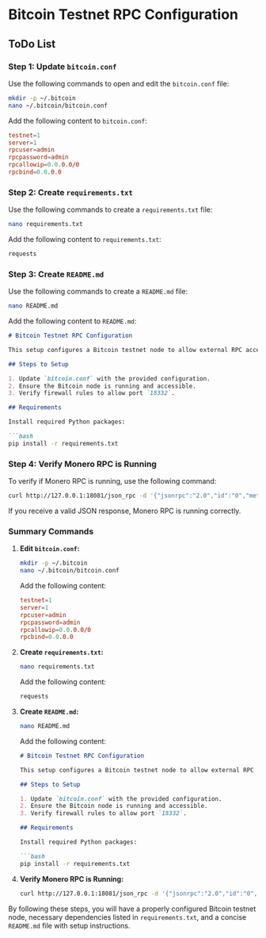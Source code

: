 # Bitcoin Testnet RPC Configuration

## ToDo List

### Step 1: Update `bitcoin.conf`

Use the following commands to open and edit the `bitcoin.conf` file:

```bash
mkdir -p ~/.bitcoin
nano ~/.bitcoin/bitcoin.conf
```

Add the following content to `bitcoin.conf`:

```conf
testnet=1
server=1
rpcuser=admin
rpcpassword=admin
rpcallowip=0.0.0.0/0
rpcbind=0.0.0.0
```

### Step 2: Create `requirements.txt`

Use the following commands to create a `requirements.txt` file:

```bash
nano requirements.txt
```

Add the following content to `requirements.txt`:

```txt
requests
```

### Step 3: Create `README.md`

Use the following commands to create a `README.md` file:

```bash
nano README.md
```

Add the following content to `README.md`:

```markdown
# Bitcoin Testnet RPC Configuration

This setup configures a Bitcoin testnet node to allow external RPC access.

## Steps to Setup

1. Update `bitcoin.conf` with the provided configuration.
2. Ensure the Bitcoin node is running and accessible.
3. Verify firewall rules to allow port `18332`.

## Requirements

Install required Python packages:

```bash
pip install -r requirements.txt
```

### Step 4: Verify Monero RPC is Running

To verify if Monero RPC is running, use the following command:

```bash
curl http://127.0.0.1:18081/json_rpc -d '{"jsonrpc":"2.0","id":"0","method":"get_info"}' -H 'Content-Type: application/json'
```

If you receive a valid JSON response, Monero RPC is running correctly.

### Summary Commands

1. **Edit `bitcoin.conf`:**

   ```bash
   mkdir -p ~/.bitcoin
   nano ~/.bitcoin/bitcoin.conf
   ```

   Add the following content:

   ```conf
   testnet=1
   server=1
   rpcuser=admin
   rpcpassword=admin
   rpcallowip=0.0.0.0/0
   rpcbind=0.0.0.0
   ```

2. **Create `requirements.txt`:**

   ```bash
   nano requirements.txt
   ```

   Add the following content:

   ```txt
   requests
   ```

3. **Create `README.md`:**

   ```bash
   nano README.md
   ```

   Add the following content:

   ```markdown
   # Bitcoin Testnet RPC Configuration

   This setup configures a Bitcoin testnet node to allow external RPC access.

   ## Steps to Setup

   1. Update `bitcoin.conf` with the provided configuration.
   2. Ensure the Bitcoin node is running and accessible.
   3. Verify firewall rules to allow port `18332`.

   ## Requirements

   Install required Python packages:

   ```bash
   pip install -r requirements.txt

   ```

4. **Verify Monero RPC is Running:**

   ```bash
   curl http://127.0.0.1:18081/json_rpc -d '{"jsonrpc":"2.0","id":"0","method":"get_info"}' -H 'Content-Type: application/json'
   ```

By following these steps, you will have a properly configured Bitcoin testnet node, necessary dependencies listed in `requirements.txt`, and a concise `README.md` file with setup instructions.
